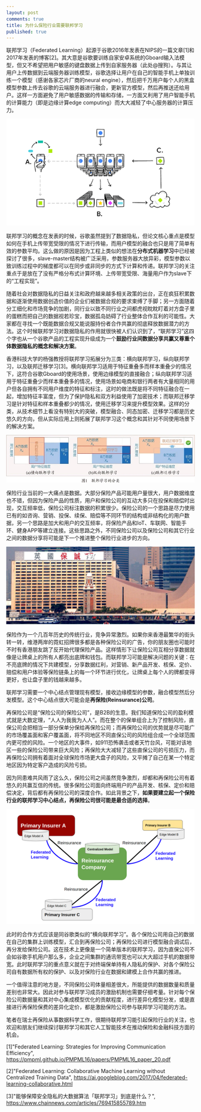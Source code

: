 ```yaml
---
layout: post
comments: true
title: 为什么保险行业需要联邦学习
published: true
---
```



联邦学习（Federated Learning）起源于谷歌2016年发表在NIPS的一篇文章[1]和2017年发表的博客[2]。其大意是谷歌要训练自家安卓系统的Gboard输入法模型，但又不希望把用户敏感的键盘数据上传到自家服务器（此处@搜狗）。与其让用户上传数据到云端服务器训练模型，谷歌选择让用户在自己的智能手机上单独训练一个模型（感谢各家芯片厂商的neural engine），然后把千万用户每个人的黑盒模型参数上传去谷歌的云端服务器进行融合，更新官方模型，然后再推送还给用户。这样一方面避免了用户敏感数据的传输和存储，一方面又利用了用户智能手机的计算能力（即是边缘计算edge computing）而大大减轻了中心服务器的计算压力。

![](/images/201901/2.png)

联邦学习的概念在发表的时候，谷歌虽然提到了数据隐私，但论文核心重点是模型如何在手机上传带宽受限的情况下进行传输，而用户模型的融合也只是用了简单有效的参数平均。这么做的原因是因为工程上类似的想法在**分布式机器学习**中已经被探讨了很多，slave-master结构被广泛采用，参数服务器大放异彩，模型参数以致训练过程中的梯度都可以在同步或非同步的方式下计算和传递。联邦学习的关注重点于是放在了没有严格分布式计算环境、上传带宽受限、海量用户作为slave下的“工程实现”。

随着社会对数据隐私的日益关注和政府越来越多相关政策的出台，正在疯狂积累数据和逐渐使用数据创造价值的企业们被数据合规的要求束缚了手脚；另一方面随着分工细化和市场竞争的加剧，同行业以致不同行业之间都虎视眈眈盯着对方盘子里的蛋糕而把自己的数据视若珍宝，数据孤岛妨碍了行业整体合作互利的可能性。大家都在寻找一个既能数据合规又能说服持份者合作共赢的彻底释放数据潜力的方法。这个时候联邦学习对数据隐私的作用就很快被人们认识到了，“联邦学习”这四个字也从一个谷歌产品的工程实现升级成为一个**鼓励行业间数据分享共赢又尊重个体数据隐私的概念和解决方案**。

香港科技大学的杨强教授将联邦学习拓展分为三类：横向联邦学习，纵向联邦学习，以及联邦迁移学习[3]。横向联邦学习适用于特征重叠多而样本重叠少的情况下，这符合谷歌Gboard的使用场景，使用边缘模型的直接融合；纵向联邦学习适用于特征重叠少而样本重叠多的情况，使用场景如电商和银行两者有大量相同的用户但各自拥有不同用户维度的特征和标注，这时的做法既是将不同特征融合在一起，增加特征丰富度，但为了保护隐私和双方利益使用了加密技术；而联邦迁移学习是针对特征和样本重叠都少的情况，使用迁移学习来提升模型效果。这样的分类，从技术细节上看没有特别大的突破，模型融合、同态加密、迁移学习都是历史悠久的方向，但从实际应用上则拓展了联邦学习这个概念和其针对不同使用场景下的解决方案。

![](/images/201901/1.jpg)

保险行业当前的一大痛点是数据。大部分保险产品可能用户量很大，用户数据维度也不错，但因为保险产品的性质，用户和保险公司的互动大多只在投保和赔偿时出现，交互频率低，保险公司标注数据的积累很少。保险公司的一个思路是尽力使用已有的如咨询、营销、投保、续保、赔偿等不同环节的结构或非结构化的用户数据，另一个思路是加大和用户的交互频率，将保险产品和IoT、车联网、智能手环、健身APP等建立连接。这些思路之外，不同保险公司以及保险公司和其它行业之间的数据分享将可能是下一个推进整个保险行业进步的方向。

![](/images/201901/4.jpg)

保险作为一个几百年历史的传统行业，竞争异常激烈。如果你来香港最繁华的街头转一转，维港两岸的霓虹招牌很多都是各种保险公司的广告，你的朋友圈也可能时不时有香港朋友跳了反开始代理保险产品。这样情形下让保险公司互相分享数据就像是让牌桌上的所有人都亮出底牌和钱包。而联邦学习可能是解决问题的关键：在不亮底牌的情况下共建模型，分享数据红利，对营销、新产品开发、核保、定价、赔偿和用户体验等保险链条上的每一个环节进行优化，让牌桌上每个人的牌都变得更好，也让盘子里的钱越来越多。

联邦学习需要一个中心结点管理现有模型，接收边缘模型的参数，融合模型然后分发模型。这个中心结点很大可能会是**再保险(Reinsurance)公司**。

再保险公司是“保险公司的保险公司”，是B2B的生意。我们知道保险公司的盈利模式就是大数定理，“人人为我我为人人”。而在整个的保单组合上为了控制风险，直保公司会把相当一部分保单分保给再保险公司；而再保险公司的优势就是尽可能广的市场覆盖面和客户覆盖面，将不同地区不同直保公司的风险组合成一个全球范围内更可控的风险。一个地区的大事件，如911恐怖袭击或者天竹台风，可能对该地区一些的保险公司带来巨大风险；再保险大大减轻了这些直保公司的亏损压力，而再保险公司拥有着面对全球保险市场更大盘子的风险，又平摊了自己在某一个特定地区因为特定客户造成的风险亏损。

因为同患难共风雨了这么久，保险公司之间虽然竞争激烈，却都和再保险公司有着悠久的共赢互信的传统。很多保险公司面向终端用户的产品开发、核保、定价和赔偿决定，背后都有再保险公司的深度合作。如此背景之下，**如果要建立起一个保险行业的联邦学习中心结点，再保险公司很可能是最合适的选择**。

![](/images/201901/3.png)

此时的合作方式应该是同谷歌类似的“横向联邦学习”。各个保险公司用自己的数据在自己的集群上训练模型，汇合到再保险公司；再保险公司进行模型融合调试后，再分发给保险公司。这在技术上更像是一个简单版本的联邦学习，因为直保公司不会如谷歌手机用户那么多，企业之间集群的通讯带宽也可以大大超过手机的数据带宽。此时联邦学习的重点意义就在于对终端保单持有人隐私的保护、对各个保险公司自有数据所有权的保护、以及对保险行业在数据和建模上合作共赢的推进。

一个值得注意的地方是，不同保险公司体量相差很大，所能提供的数据数量和质量差别也非常大。因此对参与联邦学习成员的激励机制也需要仔细考量。针对每个保险公司数据量和其对中心集成模型优化的贡献程度，进行差异化模型分发，或是直接进行再保险保费的差异化定价，都是激励保险公司参与联邦学习可能的方法。

笔者在瑞士再保险从事数据科学工作，很期待联邦学习能引起保险行业的关注，也欢迎和朋友们继续探讨联邦学习和其它人工智能技术在推动保险和金融科技方面的机会。


[1]"Federated Learning: Strategies for Improving Communication Efficiency", https://pmpml.github.io/PMPML16/papers/PMPML16_paper_20.pdf

[2]"Federated Learning: Collaborative Machine Learning without Centralized Training Data", https://ai.googleblog.com/2017/04/federated-learning-collaborative.html

[3]"能够保障安全隐私的大数据算法「联邦学习」到底是什么？", https://www.chainnews.com/articles/769415855789.htm

